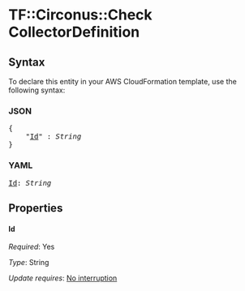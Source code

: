 # TF::Circonus::Check CollectorDefinition

## Syntax

To declare this entity in your AWS CloudFormation template, use the following syntax:

### JSON

<pre>
{
    "<a href="#id" title="Id">Id</a>" : <i>String</i>
}
</pre>

### YAML

<pre>
<a href="#id" title="Id">Id</a>: <i>String</i>
</pre>

## Properties

#### Id

_Required_: Yes

_Type_: String

_Update requires_: [No interruption](https://docs.aws.amazon.com/AWSCloudFormation/latest/UserGuide/using-cfn-updating-stacks-update-behaviors.html#update-no-interrupt)


